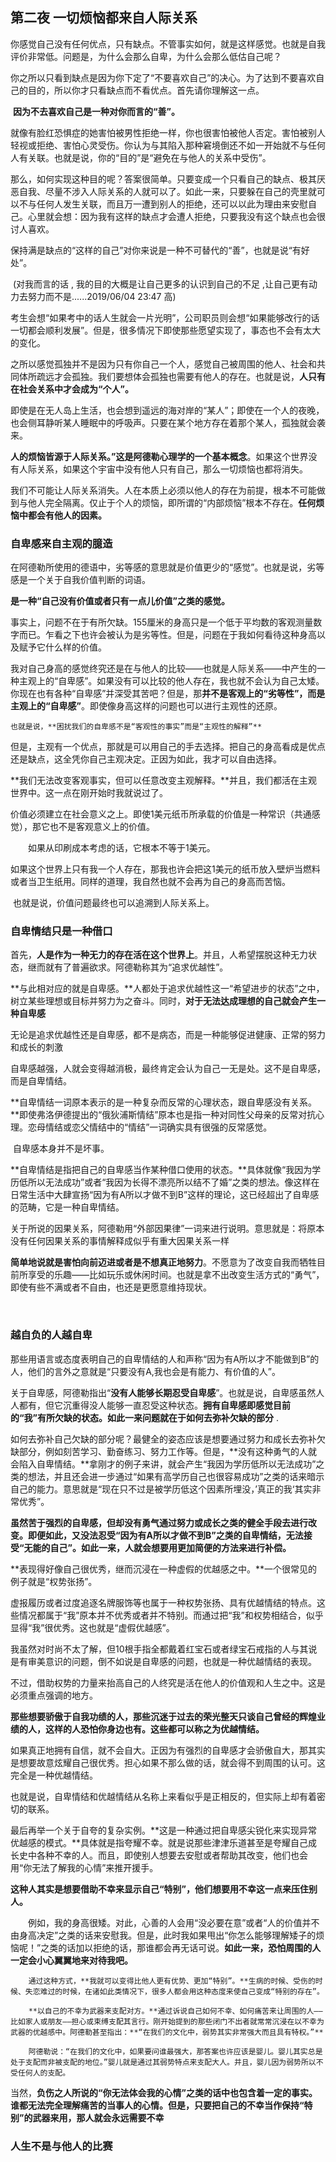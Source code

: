 ## 第二夜 一切烦恼都来自人际关系

​		你感觉自己没有任何优点，只有缺点。不管事实如何，就是这样感觉。也就是自我评价非常低。问题是，为什么会那么自卑，为什么会那么低估自己呢？

​		你之所以只看到缺点是因为你下定了“不要喜欢自己”的决心。为了达到不要喜欢自己的目的，所以你才只看缺点而不看优点。首先请你理解这一点。

​		**因为不去喜欢自己是一种对你而言的“善”。**

​		就像有脸红恐惧症的她害怕被男性拒绝一样，你也很害怕被他人否定。害怕被别人轻视或拒绝、害怕心灵受伤。你认为与其陷入那种窘境倒还不如一开始就不与任何人有关联。也就是说，你的“目的”是“避免在与他人的关系中受伤”。

​		那么，如何实现这种目的呢？答案很简单。只要变成一个只看自己的缺点、极其厌恶自我、尽量不涉入人际关系的人就可以了。如此一来，只要躲在自己的壳里就可以不与任何人发生关联，而且万一遭到别人的拒绝，还可以以此为理由来安慰自己。心里就会想：因为我有这样的缺点才会遭人拒绝，只要我没有这个缺点也会很讨人喜欢。

​		保持满是缺点的“这样的自己”对你来说是一种不可替代的“善”，也就是说“有好处”。

​		(对我而言的话 , 我的目的大概是让自己更多的认识到自己的不足 ,让自己更有动力去努力而不是......2019/06/04 23:47 高)

​		考生会想“如果考中的话人生就会一片光明”，公司职员则会想“如果能够改行的话一切都会顺利发展”。但是，很多情况下即使那些愿望实现了，事态也不会有太大的变化。

​		之所以感觉孤独并不是因为只有你自己一个人，感觉自己被周围的他人、社会和共同体所疏远才会孤独。我们要想体会孤独也需要有他人的存在。也就是说，**人只有在社会关系中才会成为“个人”。**

​		即使是在无人岛上生活，也会想到遥远的海对岸的“某人”；即使在一个人的夜晚，也会侧耳静听某人睡眠中的呼吸声。只要在某个地方存在着那个某人，孤独就会袭来。

​		**人的烦恼皆源于人际关系。”这是阿德勒心理学的一个基本概念**。如果这个世界没有人际关系，如果这个宇宙中没有他人只有自己，那么一切烦恼也都将消失。

​		我们不可能让人际关系消失。人在本质上必须以他人的存在为前提，根本不可能做到与他人完全隔离。仅止于个人的烦恼，即所谓的“内部烦恼”根本不存在。**任何烦恼中都会有他人的因素。**

### 自卑感来自主观的臆造

​		在阿德勒所使用的德语中，劣等感的意思就是价值更少的“感觉”。也就是说，劣等感是一个关于自我价值判断的词语。

​		**是一种“自己没有价值或者只有一点儿价值”之类的感觉。**

​		事实上，问题不在于有所欠缺。155厘米的身高只是一个低于平均数的客观测量数字而已。乍看之下也许会被认为是劣等性。但是，问题在于我如何看待这种身高以及赋予它什么样的价值。

​		我对自己身高的感觉终究还是在与他人的比较——也就是人际关系——中产生的一种主观上的“自卑感”。如果没有可以比较的他人存在，我也就不会认为自己太矮。你现在也有各种“自卑感”并深受其苦吧？但是，那**并不是客观上的“劣等性”，而是主观上的“自卑感”**。即使像身高这样的问题也可以进行主观性的还原。

  	也就是说，**困扰我们的自卑感不是“客观性的事实”而是“主观性的解释”**

​		但是，主观有一个优点，那就是可以用自己的手去选择。把自己的身高看成是优点还是缺点，这全凭你自己主观决定。正因为如此，我才可以自由选择。

​		**我们无法改变客观事实，但可以任意改变主观解释。**并且，我们都活在主观世界中。这一点在刚开始时我就说过了。

​		价值必须建立在社会意义之上。即使1美元纸币所承载的价值是一种常识（共通感觉），那它也不是客观意义上的价值。

　　如果从印刷成本考虑的话，它根本不等于1美元。

​		如果这个世界上只有我一个人存在，那我也许会把这1美元的纸币放入壁炉当燃料或者当卫生纸用。同样的道理，我自然也就不会再为自己的身高而苦恼。

​		也就是说，价值问题最终也可以追溯到人际关系上。

### 自卑情结只是一种借口

​		首先，**人是作为一种无力的存在活在这个世界上**。并且，人希望摆脱这种无力状态，继而就有了普遍欲求。阿德勒称其为“追求优越性”。

​		**与此相对应的就是自卑感。**人都处于追求优越性这一“希望进步的状态”之中，树立某些理想或目标并努力为之奋斗。同时，**对于无法达成理想的自己就会产生一种自卑感**

​		无论是追求优越性还是自卑感，都不是病态，而是一种能够促进健康、正常的努力和成长的刺激

​		自卑感越强，人就会变得越消极，最终肯定会认为自己一无是处。这不是自卑感，而是自卑情结。

​		**自卑情结一词原本表示的是一种复杂而反常的心理状态，跟自卑感没有关系。**即使弗洛伊德提出的“俄狄浦斯情结”原本也是指一种对同性父母亲的反常对抗心理。恋母情结或恋父情结中的“情结”一词确实具有很强的反常感觉。

​		自卑感本身并不是坏事。

​		**自卑情结是指把自己的自卑感当作某种借口使用的状态。**具体就像“我因为学历低所以无法成功”或者“我因为长得不漂亮所以结不了婚”之类的想法。像这样在日常生活中大肆宣扬“因为有A所以才做不到B”这样的理论，这已经超出了自卑感的范畴，它是一种自卑情结。

​		关于所说的因果关系，阿德勒用“外部因果律”一词来进行说明。意思就是：将原本没有任何因果关系的事情解释成似乎有重大因果关系一样

​		**简单地说就是害怕向前迈进或者是不想真正地努力**。不愿意为了改变自我而牺牲目前所享受的乐趣——比如玩乐或休闲时间。也就是拿不出改变生活方式的“勇气”，即使有些不满或者不自由，也还是更愿意维持现状。

​	

### 越自负的人越自卑

​		那些用语言或态度表明自己的自卑情结的人和声称“因为有A所以才不能做到B”的人，他们的言外之意就是“只要没有A,我也会是有能力、有价值的人”。

​		关于自卑感，阿德勒指出“**没有人能够长期忍受自卑感**”。也就是说，自卑感虽然人人都有，但它沉重得没人能够一直忍受这种状态。**拥有自卑感即感觉目前的“我”有所欠缺的状态。如此一来问题就在于如何去弥补欠缺的部分** .

​		如何去弥补自己欠缺的部分呢？最健全的姿态应该是想要通过努力和成长去弥补欠缺部分，例如刻苦学习、勤奋练习、努力工作等。但是，**没有这种勇气的人就会陷入自卑情结。**拿刚才的例子来讲，就会产生“我因为学历低所以无法成功”之类的想法，并且还会进一步通过“如果有高学历自己也很容易成功”之类的话来暗示自己的能力。意思就是“现在只不过是被学历低这个因素所埋没，’真正的我‘其实非常优秀”。

​		**虽然苦于强烈的自卑感，但却没有勇气通过努力或成长之类的健全手段去进行改变。即便如此，又没法忍受“因为有A所以才做不到B”之类的自卑情结，无法接受“无能的自己”。如此一来，人就会想要用更加简便的方法来进行补偿。**

​		**表现得好像自己很优秀，继而沉浸在一种虚假的优越感之中。**一个很常见的例子就是“权势张扬”。

​		虚报履历或者过度追逐名牌服饰等也属于一种权势张扬、具有优越情结的特点。这些情况都属于“我”原本并不优秀或者并不特别。而通过把“我”和权势相结合，似乎显得“我”很优秀。这也就是“虚假优越感”。

​		我虽然对时尚不太了解，但10根手指全都戴着红宝石或者绿宝石戒指的人与其说是有审美意识的问题，倒不如说是自卑感的问题，也就是一种优越情结的表现。

​		不过，借助权势的力量来抬高自己的人终究是活在他人的价值观和人生之中。这是必须重点强调的地方。

​		**那些想要骄傲于自我功绩的人，那些沉迷于过去的荣光整天只谈自己曾经的辉煌业绩的人，这样的人恐怕你身边也有。这些都可以称之为优越情结。**

​		如果真正地拥有自信，就不会自大。正因为有强烈的自卑感才会骄傲自大，那其实是想要故意炫耀自己很优秀。担心如果不那么做的话，就会得不到周围的认可。这完全是一种优越情结。

​		也就是说，自卑情结和优越情结从名称上来看似乎是正相反的，但实际上却有着密切的联系。

​		最后再举一个关于自夸的复杂实例。**这是一种通过把自卑感尖锐化来实现异常优越感的模式。**具体就是指夸耀不幸。就是说那些津津乐道甚至是夸耀自己成长史中各种不幸的人。而且，即使别人想要去安慰或者帮助其改变，他们也会用“你无法了解我的心情”来推开援手。

​		**这种人其实是想要借助不幸来显示自己“特别”，他们想要用不幸这一点来压住别人。**

　　例如，我的身高很矮。对此，心善的人会用“没必要在意”或者“人的价值并不由身高决定”之类的话来安慰我。但是，此时我如果甩出“你怎么能够理解矮子的烦恼呢！”之类的话加以拒绝的话，那谁都会再无话可说。**如此一来，恐怕周围的人一定会小心翼翼地来对待我吧。**

  		通过这种方式，**我就可以变得比他人更有优势、更加“特别”。**生病的时候、受伤的时候、失恋难过的时候，在诸如此类情况下，很多人都会用这种态度来使自己变成“特别的存在”。

 		**以自己的不幸为武器来支配对方。**通过诉说自己如何不幸、如何痛苦来让周围的人——比如家人或朋友——担心或束缚支配其言行。刚开始提到的那些闭门不出者就常常沉浸在以不幸为武器的优越感中。阿德勒甚至指出：**“在我们的文化中，弱势其实非常强大而且具有特权。”**

  		阿德勒说：“在我们的文化中，如果要问谁最强大，那答案也许应该是婴儿。婴儿其实总是处于支配而非被支配的地位。”婴儿就是通过其弱势特点来支配大人。并且，婴儿因为弱势所以不受任何人的支配。

​		当然，**负伤之人所说的“你无法体会我的心情”之类的话中也包含着一定的事实。谁都无法完全理解痛苦的当事人的心情。但是，只要把自己的不幸当作保持“特别”的武器来用，那人就会永远需要不幸**

### 人生不是与他人的比赛

